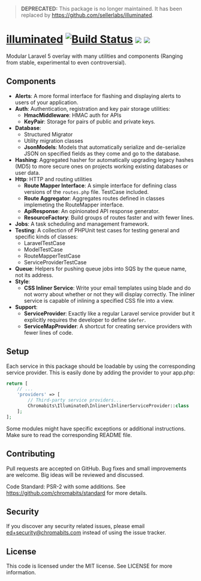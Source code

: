 > **DEPRECATED:** This package is no longer maintained. It has been replaced by https://github.com/sellerlabs/illuminated.

# [illuminated](http://phabricator.chromabits.com/diffusion/LLMNTD/) [![Build Status](https://travis-ci.org/chromabits/illuminated.svg?branch=master)](https://travis-ci.org/chromabits/illuminated) ![](https://img.shields.io/packagist/v/chromabits/illuminated.svg) [![](https://img.shields.io/badge/ApiGen-reference-blue.svg)](http://chromabits.github.io/illuminated)

Modular Laravel 5 overlay with many utilities and components (Ranging from stable, experimental to even controversial).

## Components

- **Alerts**: A more formal interface for flashing and
displaying alerts to users of your application.
- **Auth**: Authentication, registration and key pair storage utilities:
    - **HmacMiddleware**: HMAC auth for APIs
    - **KeyPair**: Storage for pairs of public and private keys.
- **Database**:
    - Structured Migrator
    - Utility migration classes
    - **JsonModels**: Models that automatically serialize and de-serialize JSON on specified fields as they come and go to the database.
- **Hashing**: Aggregated hasher for automatically upgrading legacy hashes (MD5) to more secure ones on projects working existing databases or user data.
- **Http**: HTTP and routing utilities
    - **Route Mapper Interface**: A simple interface for defining class versions of the `routes.php` file. TestCase included.
    - **Route Aggregator**: Aggregates routes defined in classes implemeting the RouteMapper interface.
    - **ApiResponse**: An opinionated API response generator.
    - **ResourceFactory**: Build groups of routes faster and with fewer lines.
- **Jobs**: A task scheduling and management framework.
- **Testing**: A collection of PHPUnit test cases for testing general and specific kinds of classes:
    - LaravelTestCase
    - ModelTestCase
    - RouteMapperTestCase
    - ServiceProviderTestCase
- **Queue**: Helpers for pushing queue jobs into SQS by the queue name, not its address.
- **Style**:
    - **CSS Inliner Service**: Write your email templates using blade and do not worry about whether or not they will display correctly. The inliner service is capable of inlining a specified CSS file into a view.
- **Support**:
    - **ServiceProvider**: Exactly like a regular Laravel service provider but it explicitly requires the developer to define `$defer`.
    - **ServiceMapProvider**: A shortcut for creating service providers with fewer lines of code.

## Setup

Each service in this package should be loadable by using the corresponding
service provider. This is easily done by adding the provider to your app.php:

```php
return [
    // ...
    'providers' => [
        // Third-party service providers...
        Chromabits\Illuminated\Inliner\InlinerServiceProvider::class
    ];
];
```

Some modules might have specific exceptions or additional instructions. Make sure to read the corresponding README file.

## Contributing

Pull requests are accepted on GitHub. Bug fixes and small improvements are welcome. Big ideas will be reviewed and discussed.

Code Standard: PSR-2 with some additions. See https://github.com/chromabits/standard for more details.

## Security

If you discover any security related issues, please email ed+security@chromabits.com instead of using the issue tracker.

## License

This code is licensed under the MIT license. See LICENSE for more information.
